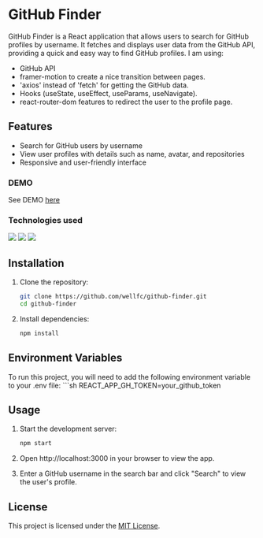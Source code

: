 # GitHub Finder

GitHub Finder is a React application that allows users to search for GitHub profiles by username. It fetches and displays user data from the GitHub API, providing a quick and easy way to find GitHub profiles. I am using:
- GitHub API
- framer-motion to create a nice transition between pages.
- 'axios' instead of 'fetch' for getting the GitHub data.
- Hooks (useState, useEffect, useParams, useNavigate).
- react-router-dom features to redirect the user to the profile page.

## Features

- Search for GitHub users by username
- View user profiles with details such as name, avatar, and repositories
- Responsive and user-friendly interface

### DEMO

See DEMO [here](https://wellfc.github.io/github-finder/)

### Technologies used
![](https://img.shields.io/badge/HTML5-E34F26?style=for-the-badge&logo=html5&logoColor=white) ![](https://img.shields.io/badge/CSS3-1572B6?style=for-the-badge&logo=css3&logoColor=white) ![](https://img.shields.io/badge/JavaScript-F7DF1E?style=for-the-badge&logo=javascript&logoColor=black)

## Installation

1. Clone the repository:
   ```sh
   git clone https://github.com/wellfc/github-finder.git
   cd github-finder

2. Install dependencies:
   ```sh
   npm install

## Environment Variables
To run this project, you will need to add the following environment variable to your .env file:
    ```sh
    REACT_APP_GH_TOKEN=your_github_token

## Usage
1. Start the development server:
    ```sh
    npm start

2. Open http://localhost:3000 in your browser to view the app.

3. Enter a GitHub username in the search bar and click "Search" to view the user's profile.

## License
This project is licensed under the [MIT License](https://opensource.org/licenses/MIT). 
